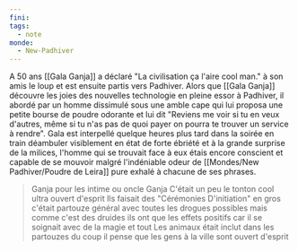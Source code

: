 ```yaml
---
fini: 
tags:
  - note
monde:
  - New-Padhiver
---
```

A 50 ans [[Gala Ganja]] a déclaré "La civilisation ça l'aire cool man." à son amis le loup et est ensuite partis vers Padhiver. Alors que [[Gala Ganja]] découvre les joies des nouvelles technologie en pleine essor à Padhiver, il abordé par un homme dissimulé sous une amble cape qui lui proposa une petite bourse de poudre odorante et lui dit "Reviens me voir si tu en veux d'autres, même si tu n'as pas de quoi payer on pourra te trouver un service à rendre". Gala est interpellé quelque heures plus tard dans la soirée en train déambuler visiblement en état de forte ébriété et à la grande surprise de la milices, l'homme qui se trouvait face à eux étais encore conscient et capable de se mouvoir malgré l'indéniable odeur de [[Mondes/New Padhiver/Poudre de Leira]] pure exhalé à chacune de ses phrases. 

> Ganja pour les intime ou oncle Ganja
> C'était un peu le tonton cool ultra ouvert d'esprit
> Ils faisait des "Cérémonies D'initiation" en gros c'était partouze général avec toutes les drogues possibles mais comme c'est des druides ils ont que les effets positifs car il se soignait avec de la magie et tout
> Les animaux était inclut dans les partouzes du coup il pense que les gens à la ville sont ouvert d'esprit

